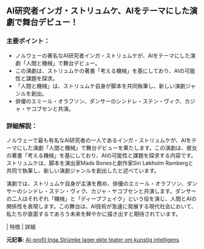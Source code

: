 ## AI研究者インガ・ストリュムケ、AIをテーマにした演劇で舞台デビュー！

### 主要ポイント：

* ノルウェーの著名なAI研究者インガ・ストリュムケが、AIをテーマにした演劇「人間と機械」で舞台デビュー。
* この演劇は、ストリュムケの著書「考える機械」を基にしており、AIの可能性と課題を探求。
* 「人間と機械」は、ストリュムケ自身が脚本を共同執筆し、新しい演劇ジャンルを創出。
* 俳優のエミール・オラフソン、ダンサーのシンドレ・ステン・ヴィク、カジャ・ヤコブセンと共演。

### 詳細解説：

ノルウェーで最も有名なAI研究者の一人であるインガ・ストリュムケが、AIをテーマにした演劇「人間と機械」で舞台デビューを果たします。この演劇は、彼女の著書「考える機械」を基にしており、AIの可能性と課題を探求する内容です。ストリュムケは、脚本を演出家Mads Bonesと劇作家Siri Løkholm Rambergと共同で執筆し、新しい演劇ジャンルを創出したと述べています。

演劇では、ストリュムケ自身が主演を務め、俳優のエミール・オラフソン、ダンサーのシンドレ・ステン・ヴィク、カジャ・ヤコブセンと共演します。ダンサーの二人はそれぞれ「機械」と「ディープフェイク」という役を演じ、人間とAIの関係性を表現します。この舞台は、AI技術が急速に発展する現代社会において、私たちが直面するであろう未来を鮮やかに描き出すと期待されています。

| 特徴 | 詳細 

**元記事:** [AI-profil Inga Strümke lager ekte teater om kunstig intelligens](https://www.vg.no/rampelys/i/4BAvBV/ai-profil-inga-strumke-lager-ekte-teater-om-kunstig-intelligens)